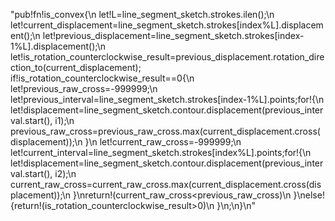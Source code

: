 "pub!fn!is_convex{\n    let!L=line_segment_sketch.strokes.ilen();\n    let!current_displacement=line_segment_sketch.strokes[index%L].displacement();\n    let!previous_displacement=line_segment_sketch.strokes[index-1%L].displacement();\n    let!is_rotation_counterclockwise_result=previous_displacement.rotation_direction_to(current_displacement);    if!is_rotation_counterclockwise_result==0{\n        let!previous_raw_cross=-999999;\n        let!previous_interval=line_segment_sketch.strokes[index-1%L].points;for!{\n            let!displacement=line_segment_sketch.contour.displacement(previous_interval.start(), i1);\n            previous_raw_cross=previous_raw_cross.max(current_displacement.cross(displacement));\n        }\n        let!current_raw_cross=-999999;\n        let!current_interval=line_segment_sketch.strokes[index%L].points;for!{\n            let!displacement=line_segment_sketch.contour.displacement(previous_interval.start(), i2);\n            current_raw_cross=current_raw_cross.max(current_displacement.cross(displacement));\n        }\nreturn!(current_raw_cross<previous_raw_cross)\n    }\nelse!{return!(is_rotation_counterclockwise_result>0)\n    }\n;\n}\n"